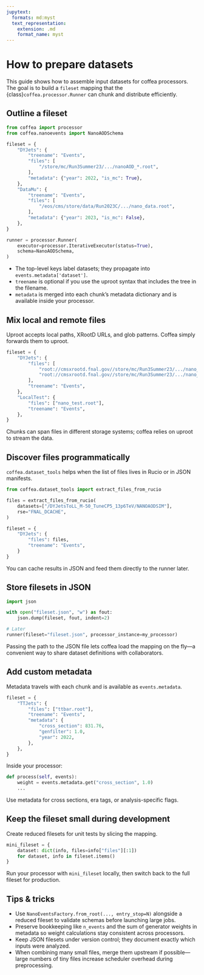 ```yaml
---
jupytext:
  formats: md:myst
  text_representation:
    extension: .md
    format_name: myst
---
```


# How to prepare datasets

This guide shows how to assemble input datasets for coffea processors. The goal is to build a `fileset` mapping that the {class}`coffea.processor.Runner` can chunk and distribute efficiently.

## Outline a fileset

```python
from coffea import processor
from coffea.nanoevents import NanoAODSchema

fileset = {
    "DYJets": {
        "treename": "Events",
        "files": [
            "/store/mc/Run3Summer23/.../nanoAOD_*.root",
        ],
        "metadata": {"year": 2022, "is_mc": True},
    },
    "DataMu": {
        "treename": "Events",
        "files": [
            "/eos/cms/store/data/Run2023C/.../nano_data.root",
        ],
        "metadata": {"year": 2023, "is_mc": False},
    },
}

runner = processor.Runner(
    executor=processor.IterativeExecutor(status=True),
    schema=NanoAODSchema,
)
```

- The top-level keys label datasets; they propagate into `events.metadata['dataset']`.
- `treename` is optional if you use the uproot syntax that includes the tree in the filename.
- `metadata` is merged into each chunk’s metadata dictionary and is available inside your processor.

## Mix local and remote files

Uproot accepts local paths, XRootD URLs, and glob patterns. Coffea simply forwards them to uproot.

```python
fileset = {
    "DYJets": {
        "files": [
            "root://cmsxrootd.fnal.gov//store/mc/Run3Summer23/.../nano_1.root",
            "root://cmsxrootd.fnal.gov//store/mc/Run3Summer23/.../nano_2.root",
        ],
        "treename": "Events",
    },
    "LocalTest": {
        "files": ["nano_test.root"],
        "treename": "Events",
    },
}
```

Chunks can span files in different storage systems; coffea relies on uproot to stream the data.

## Discover files programmatically

`coffea.dataset_tools` helps when the list of files lives in Rucio or in JSON manifests.

```python
from coffea.dataset_tools import extract_files_from_rucio

files = extract_files_from_rucio(
    datasets=["/DYJetsToLL_M-50_TuneCP5_13p6TeV/NANOAODSIM"],
    rse="FNAL_DCACHE",
)

fileset = {
    "DYJets": {
        "files": files,
        "treename": "Events",
    }
}
```

You can cache results in JSON and feed them directly to the runner later.

## Store filesets in JSON

```python
import json

with open("fileset.json", "w") as fout:
    json.dump(fileset, fout, indent=2)

# Later
runner(fileset="fileset.json", processor_instance=my_processor)
```

Passing the path to the JSON file lets coffea load the mapping on the fly—a convenient way to share dataset definitions with collaborators.

## Add custom metadata

Metadata travels with each chunk and is available as `events.metadata`.

```python
fileset = {
    "TTJets": {
        "files": ["ttbar.root"],
        "treename": "Events",
        "metadata": {
            "cross_section": 831.76,
            "genfilter": 1.0,
            "year": 2022,
        },
    },
}
```

Inside your processor:

```python
def process(self, events):
    weight = events.metadata.get("cross_section", 1.0)
    ...
```

Use metadata for cross sections, era tags, or analysis-specific flags.

## Keep the fileset small during development

Create reduced filesets for unit tests by slicing the mapping.

```python
mini_fileset = {
    dataset: dict(info, files=info["files"][:1])
    for dataset, info in fileset.items()
}
```

Run your processor with `mini_fileset` locally, then switch back to the full fileset for production.

## Tips & tricks

- Use `NanoEventsFactory.from_root(..., entry_stop=N)` alongside a reduced fileset to validate schemas before launching large jobs.
- Preserve bookkeeping like `n_events` and the sum of generator weights in metadata so weight calculations stay consistent across processors.
- Keep JSON filesets under version control; they document exactly which inputs were analyzed.
- When combining many small files, merge them upstream if possible—large numbers of tiny files increase scheduler overhead during preprocessing.
